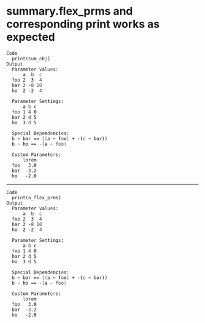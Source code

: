 # summary.flex_prms and corresponding print works as expected

    Code
      print(sum_obj)
    Output
      Parameter Values:
          a  b  c
      foo 2  3  4
      bar 2 -8 10
      ho  2 -2  4
      
      Parameter Settings:
          a b c
      foo 1 4 0
      bar 2 d 5
      ho  3 d 5
      
      Special Dependencies:
      b ~ bar == ((a ~ foo) + -(c ~ bar))
      b ~ ho == -(a ~ foo)
      
      Custom Parameters:
          lorem
      foo   3.0
      bar  -3.2
      ho   -2.0
      

---

    Code
      print(a_flex_prms)
    Output
      Parameter Values:
          a  b  c
      foo 2  3  4
      bar 2 -8 10
      ho  2 -2  4
      
      Parameter Settings:
          a b c
      foo 1 4 0
      bar 2 d 5
      ho  3 d 5
      
      Special Dependencies:
      b ~ bar == ((a ~ foo) + -(c ~ bar))
      b ~ ho == -(a ~ foo)
      
      Custom Parameters:
          lorem
      foo   3.0
      bar  -3.2
      ho   -2.0
      

